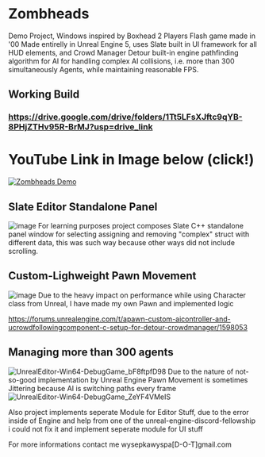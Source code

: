 # Zombheads
Demo Project, Windows inspired by Boxhead 2 Players Flash game made in '00
Made entirelly in Unreal Engine 5, uses Slate built in UI framework for all HUD elements,
and Crowd Manager Detour built-in engine pathfinding algorithm for AI for handling complex AI collisions,
i.e. more than 300 simultaneously Agents, while maintaining reasonable FPS.

## Working Build
### https://drive.google.com/drive/folders/1Tt5LFsXJftc9qYB-8PHjZTHv95R-BrMJ?usp=drive_link

# YouTube Link in Image below (click!)
[![Zombheads Demo](https://img.youtube.com/vi/qUiEi5Xrt18/0.jpg)](https://www.youtube.com/watch?v=qUiEi5Xrt18)

## Slate Editor Standalone Panel
![image](https://github.com/user-attachments/assets/088ebb0e-56bd-4dbf-aafe-56dcdccdc7ae)
For learning purposes project composes Slate C++ standalone panel window for selecting
assigning and removing "complex" struct with different data, this was such way because
other ways did not include scrolling.

## Custom-Lighweight Pawn Movement
![image](https://github.com/user-attachments/assets/ba675981-ed1f-48f3-a2d3-dff38e8133ed)
Due to the heavy impact on performance while using Character class from Unreal, I have made
my own Pawn and implemented logic

https://forums.unrealengine.com/t/apawn-custom-aicontroller-and-ucrowdfollowingcomponent-c-setup-for-detour-crowdmanager/1598053

## Managing more than 300 agents
![UnrealEditor-Win64-DebugGame_bF8ftpfD98](https://github.com/user-attachments/assets/e6d6b8ed-d39c-4204-a982-ef0342023656)
Due to the nature of not-so-good implementation by Unreal Engine Pawn Movement is sometimes Jittering
because AI is switching paths every frame
![UnrealEditor-Win64-DebugGame_ZeYF4VMeIS](https://github.com/user-attachments/assets/fc46ec81-54c6-408b-b2c6-c2f555d8bd70)

Also project implements seperate Module for Editor Stuff, due to the error inside of Engine
and help from one of the unreal-engine-discord-fellowship i could not fix it and
implement seperate module for UI stuff

For more informations contact me wysepkawyspa[D-O-T]gmail.com
